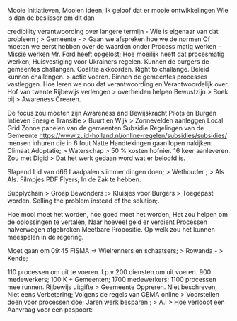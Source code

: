 Mooie Initiatieven, Mooien ideen; 
Ik geloof dat er mooie ontwikkelingen 
Wie is dan de beslisser om dit dan 

credibility verantwoording over langere termijn - Wie is eigenaar van dat probleem ; > 
Gemeente - > 
Gaan we afspreken hoe we de normen 
Of moeten we eerst hebben over de waarden onder 
Process matig werken - Missie werken
Mr. Ford heeft opgelost; 
Hoe moeilijk heeft dat procesmatig werken; 
Huisvestiging voor Ukrainers regelen. 
Kunnen de burgers de gemeentes challangen.
Coalitie akkoorden. Right to challange. 
Beleid kunnen challengen. > actie voeren. 
Binnen de gemeentes processes vastleggen.
Hoe leren we nou dat verantwoording en Verantwoordelijk over. 
Hof van twente 
Rijbewijs verlengen > 
overheiden helpen 
Bewustzijn > Boek bij > 
Awareness Creeren.


De focus zou moeten zijn Awareness and Bewijskracht
Pilots en Burgen Intieven
Energie Transitie > Buurt en Wijk > Zonnevelden aanleggen Local Grid
Zonne panelen van de gemeenten
Subsidie Regelingen van de Gemeente
https://www.zuid-holland.nl/online-regelen/subsidies/subsidies/
mensen inhuren die in 6 fout Natte Handtekingen gaan lopen nakijken.
Climaat Adoptatie; > Waterschap > 50 % kosten hofnier. 16 keer aanleveren.
Zou met Digid > Dat het werk gedaan word wat er beloofd is. 

Slapend Lid van d66
 Laadpalen slimmer dingen doen; > Wethouder ; > Als Als. 
 Filmpjes PDF Flyers; 
 In de Zak te hebben. 

Supplychain > 
Groep Bewonders :> Kluisjes voor Burgers > Toegepast worden. 
Selling the problem instead of the solution;.

Hoe mooi moet het worden, hoe goed moet het worden, 
Het zou helpen om de oplossingen te vertalen, Naar hoeveel geld er verdient
Processen halverwegen afgebroken
Meetbare Propositie.
Op welk zou het kunnen meespelen in de regering. 


Moet gaan om 09:45 
FISMA -> Wielrenners en schaatsers; > 
Rowanda - > Kende; 


110 processen om uit te voeren. I.p.v 200 diensten om uit voeren.
900 medewerkers;
100 K + Gemeenten; 1700 medewerkers;
1100 processen mee runnen. 
Rijbewijs uitgifte > Geemeente Oppreren.
Niet beschreven, 
Niet eens 
Verbetering; 
Volgens de regels van GEMA online > Voorstellen doen voor processen doe; 
Jaren werk besparen ; > A.I > 
Hoe verloopt een Aanvraag voor een paspoort: 
